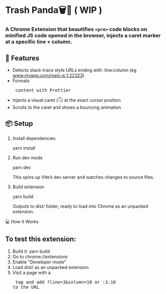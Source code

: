 # Trash Panda🗑️🦝 ( WIP )

### A Chrome Extension that beautifies `<pre>` code blocks on minified JS code opened in the browser, injects a caret marker at a specific line + column.



## 🚀 Features

- Detects stack-trace style URLs ending with :line:column (eg www.myapp.com/main.js:1:22323)
- Formats <pre> content with Prettier
- Injects a visual caret (👇) at the exact cursor position
- Scrolls to the caret and shows a bouncing animation


## 📦 Setup

1. Install dependencies

    yarn install

2. Run dev mode

    yarn dev

   This spins up Vite’s dev server and watches changes to source files.

3. Build extension

    yarn build

   Outputs to dist/ folder, ready to load into Chrome as an unpacked extension.

💻 How it Works

## To test this extension:

1. Build it: yarn build
2. Go to chrome://extensions
3. Enable "Developer mode"
4. Load dist/ as an unpacked extension
5. Visit a page with a <pre> tag and add ?line=3&column=10 or :3:10 to the URL
